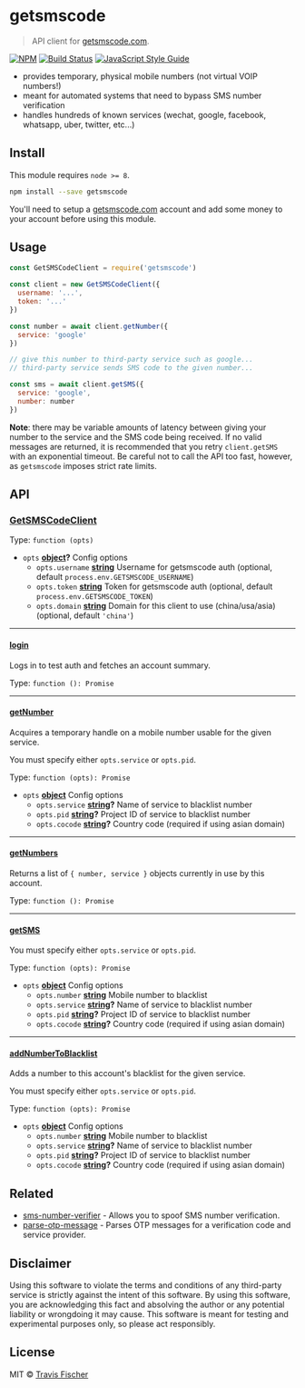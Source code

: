 # getsmscode

> API client for [getsmscode.com](http://www.getsmscode.com/).

[![NPM](https://img.shields.io/npm/v/getsmscode.svg)](https://www.npmjs.com/package/getsmscode) [![Build Status](https://travis-ci.com/transitive-bullshit/getsmscode.svg?branch=master)](https://travis-ci.com/transitive-bullshit/getsmscode) [![JavaScript Style Guide](https://img.shields.io/badge/code_style-standard-brightgreen.svg)](https://standardjs.com)

-   provides temporary, physical mobile numbers (not virtual VOIP numbers!)
-   meant for automated systems that need to bypass SMS number verification
-   handles hundreds of known services (wechat, google, facebook, whatsapp, uber, twitter, etc...)

## Install

This module requires `node >= 8`.

```bash
npm install --save getsmscode
```

You'll need to setup a [getsmscode.com](http://www.getsmscode.com/) account and add some money to your account before using this module.

## Usage

```js
const GetSMSCodeClient = require('getsmscode')

const client = new GetSMSCodeClient({
  username: '...',
  token: '...'
})

const number = await client.getNumber({
  service: 'google'
})

// give this number to third-party service such as google...
// third-party service sends SMS code to the given number...

const sms = await client.getSMS({
  service: 'google',
  number: number
})
```

**Note**: there may be variable amounts of latency between giving your number to the service and the SMS code being received. If no valid messages are returned, it is recommended that you retry `client.getSMS` with an exponential timeout. Be careful not to call the API too fast, however, as `getsmscode` imposes strict rate limits.

## API

<!-- Generated by documentation.js. Update this documentation by updating the source code. -->

### [GetSMSCodeClient](https://github.com/transitive-bullshit/getsmscode/blob/e3a59494c4d4699af1d77e1cea0424da1b6f0e82/index.js#L43-L214)

Type: `function (opts)`

-   `opts` **[object](https://developer.mozilla.org/docs/Web/JavaScript/Reference/Global_Objects/Object)?** Config options
    -   `opts.username` **[string](https://developer.mozilla.org/docs/Web/JavaScript/Reference/Global_Objects/String)** Username for getsmscode auth (optional, default `process.env.GETSMSCODE_USERNAME`)
    -   `opts.token` **[string](https://developer.mozilla.org/docs/Web/JavaScript/Reference/Global_Objects/String)** Token for getsmscode auth (optional, default `process.env.GETSMSCODE_TOKEN`)
    -   `opts.domain` **[string](https://developer.mozilla.org/docs/Web/JavaScript/Reference/Global_Objects/String)** Domain for this client to use (china/usa/asia) (optional, default `'china'`)

* * *

#### [login](https://github.com/transitive-bullshit/getsmscode/blob/e3a59494c4d4699af1d77e1cea0424da1b6f0e82/index.js#L71-L80)

Logs in to test auth and fetches an account summary.

Type: `function (): Promise`

* * *

#### [getNumber](https://github.com/transitive-bullshit/getsmscode/blob/e3a59494c4d4699af1d77e1cea0424da1b6f0e82/index.js#L94-L114)

Acquires a temporary handle on a mobile number usable for the given service.

You must specify either `opts.service` or `opts.pid`.

Type: `function (opts): Promise`

-   `opts` **[object](https://developer.mozilla.org/docs/Web/JavaScript/Reference/Global_Objects/Object)** Config options
    -   `opts.service` **[string](https://developer.mozilla.org/docs/Web/JavaScript/Reference/Global_Objects/String)?** Name of service to blacklist number
    -   `opts.pid` **[string](https://developer.mozilla.org/docs/Web/JavaScript/Reference/Global_Objects/String)?** Project ID of service to blacklist number
    -   `opts.cocode` **[string](https://developer.mozilla.org/docs/Web/JavaScript/Reference/Global_Objects/String)?** Country code (required if using asian domain)

* * *

#### [getNumbers](https://github.com/transitive-bullshit/getsmscode/blob/e3a59494c4d4699af1d77e1cea0424da1b6f0e82/index.js#L121-L131)

Returns a list of `{ number, service }` objects currently in use by this account.

Type: `function (): Promise`

* * *

#### [getSMS](https://github.com/transitive-bullshit/getsmscode/blob/e3a59494c4d4699af1d77e1cea0424da1b6f0e82/index.js#L145-L166)

You must specify either `opts.service` or `opts.pid`.

Type: `function (opts): Promise`

-   `opts` **[object](https://developer.mozilla.org/docs/Web/JavaScript/Reference/Global_Objects/Object)** Config options
    -   `opts.number` **[string](https://developer.mozilla.org/docs/Web/JavaScript/Reference/Global_Objects/String)** Mobile number to blacklist
    -   `opts.service` **[string](https://developer.mozilla.org/docs/Web/JavaScript/Reference/Global_Objects/String)?** Name of service to blacklist number
    -   `opts.pid` **[string](https://developer.mozilla.org/docs/Web/JavaScript/Reference/Global_Objects/String)?** Project ID of service to blacklist number
    -   `opts.cocode` **[string](https://developer.mozilla.org/docs/Web/JavaScript/Reference/Global_Objects/String)?** Country code (required if using asian domain)

* * *

#### [addNumberToBlacklist](https://github.com/transitive-bullshit/getsmscode/blob/e3a59494c4d4699af1d77e1cea0424da1b6f0e82/index.js#L181-L196)

Adds a number to this account's blacklist for the given service.

You must specify either `opts.service` or `opts.pid`.

Type: `function (opts): Promise`

-   `opts` **[object](https://developer.mozilla.org/docs/Web/JavaScript/Reference/Global_Objects/Object)** Config options
    -   `opts.number` **[string](https://developer.mozilla.org/docs/Web/JavaScript/Reference/Global_Objects/String)** Mobile number to blacklist
    -   `opts.service` **[string](https://developer.mozilla.org/docs/Web/JavaScript/Reference/Global_Objects/String)?** Name of service to blacklist number
    -   `opts.pid` **[string](https://developer.mozilla.org/docs/Web/JavaScript/Reference/Global_Objects/String)?** Project ID of service to blacklist number
    -   `opts.cocode` **[string](https://developer.mozilla.org/docs/Web/JavaScript/Reference/Global_Objects/String)?** Country code (required if using asian domain)

## Related

-   [sms-number-verifier](https://github.com/transitive-bullshit/sms-number-verifier) - Allows you to spoof SMS number verification.
-   [parse-otp-message](https://github.com/transitive-bullshit/parse-otp-message) - Parses OTP messages for a verification code and service provider.

## Disclaimer

Using this software to violate the terms and conditions of any third-party service is strictly against the intent of this software. By using this software, you are acknowledging this fact and absolving the author or any potential liability or wrongdoing it may cause. This software is meant for testing and experimental purposes only, so please act responsibly.

## License

MIT © [Travis Fischer](https://github.com/transitive-bullshit)
